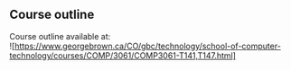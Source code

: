 ## Course outline
Course outline available at:  
![https://www.georgebrown.ca/CO/gbc/technology/school-of-computer-technology/courses/COMP/3061/COMP3061-T141,T147.html] 


